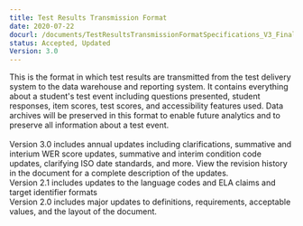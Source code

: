```yaml
---
title: Test Results Transmission Format
date: 2020-07-22
docurl: /documents/TestResultsTransmissionFormatSpecifications_V3_Final.pdf
status: Accepted, Updated
Version: 3.0
---
```

This is the format in which test results are transmitted from the test delivery system to the data warehouse and reporting system. It contains everything about a student's test event including questions presented, student responses, item scores, test scores, and accessibility features used. Data archives will be preserved in this format to enable future analytics and to preserve all information about a test event.<br/>
<br/>
Version 3.0 includes annual updates including clarifications, summative and interium WER score updates, summative and interim condition code updates, clarifying ISO date standards, and more. View the revision history in the document for a complete description of the updates.
<br/>
Version 2.1 includes updates to the language codes and ELA claims and target identifier formats
<br>
Version 2.0 includes major updates to definitions, requirements, acceptable values, and the layout of the document.
<br/>
